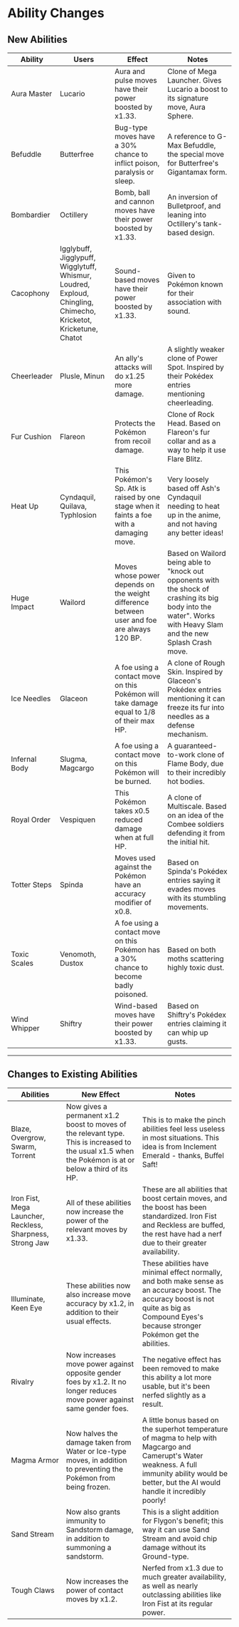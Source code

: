 # Ability Changes

## New Abilities

Ability|Users|Effect|Notes
---|---|---|---
Aura Master|Lucario|Aura and pulse moves have their power boosted by x1.33.|Clone of Mega Launcher. Gives Lucario a boost to its signature move, Aura Sphere.
Befuddle|Butterfree|Bug-type moves have a 30% chance to inflict poison, paralysis or sleep.|A reference to G-Max Befuddle, the special move for Butterfree's Gigantamax form.
Bombardier|Octillery|Bomb, ball and cannon moves have their power boosted by x1.33.|An inversion of Bulletproof, and leaning into Octillery's tank-based design.
Cacophony|Igglybuff, Jigglypuff, Wigglytuff, Whismur, Loudred, Exploud, Chingling, Chimecho, Kricketot, Kricketune, Chatot|Sound-based moves have their power boosted by x1.33.|Given to Pokémon known for their association with sound.
Cheerleader|Plusle, Minun|An ally's attacks will do x1.25 more damage.|A slightly weaker clone of Power Spot. Inspired by their Pokédex entries mentioning cheerleading.
Fur Cushion|Flareon|Protects the Pokémon from recoil damage.|Clone of Rock Head. Based on Flareon's fur collar and as a way to help it use Flare Blitz.
Heat Up|Cyndaquil, Quilava, Typhlosion|This Pokémon's Sp. Atk is raised by one stage when it faints a foe with a damaging move.|Very loosely based off Ash's Cyndaquil needing to heat up in the anime, and not having any better ideas!
Huge Impact|Wailord|Moves whose power depends on the weight difference between user and foe are always 120 BP.|Based on Wailord being able to "knock out opponents with the shock of crashing its big body into the water". Works with Heavy Slam and the new Splash Crash move.
Ice Needles|Glaceon|A foe using a contact move on this Pokémon will take damage equal to 1/8 of their max HP.|A clone of Rough Skin. Inspired by Glaceon's Pokédex entries mentioning it can freeze its fur into needles as a defense mechanism.
Infernal Body|Slugma, Magcargo|A foe using a contact move on this Pokémon will be burned.|A guaranteed-to-work clone of Flame Body, due to their incredibly hot bodies.
Royal Order|Vespiquen|This Pokémon takes x0.5 reduced damage when at full HP.|A clone of Multiscale. Based on an idea of the Combee soldiers defending it from the initial hit.
Totter Steps|Spinda|Moves used against the Pokémon have an accuracy modifier of x0.8.|Based on Spinda's Pokédex entries saying it evades moves with its stumbling movements.
Toxic Scales|Venomoth, Dustox|A foe using a contact move on this Pokémon has a 30% chance to become badly poisoned.|Based on both moths scattering highly toxic dust.
Wind Whipper|Shiftry|Wind-based moves have their power boosted by x1.33.|Based on Shiftry's Pokédex entries claiming it can whip up gusts.

---

## Changes to Existing Abilities

Abilities|New Effect|Notes
---|---|---
Blaze, Overgrow, Swarm, Torrent|Now gives a permanent x1.2 boost to moves of the relevant type. This is increased to the usual x1.5 when the Pokémon is at or below a third of its HP.|This is to make the pinch abilities feel less useless in most situations. This idea is from Inclement Emerald - thanks, Buffel Saft!
Iron Fist, Mega Launcher, Reckless, Sharpness, Strong Jaw|All of these abilities now increase the power of the relevant moves by x1.33.|These are all abilities that boost certain moves, and the boost has been standardized. Iron Fist and Reckless are buffed, the rest have had a nerf due to their greater availability.
Illuminate, Keen Eye|These abilities now also increase move accuracy by x1.2, in addition to their usual effects.|These abilities have minimal effect normally, and both make sense as an accuracy boost. The accuracy boost is not quite as big as Compound Eyes's because stronger Pokémon get the abilities.
Rivalry|Now increases move power against opposite gender foes by x1.2. It no longer reduces move power against same gender foes.|The negative effect has been removed to make this ability a lot more usable, but it's been nerfed slightly as a result.
Magma Armor|Now halves the damage taken from Water or Ice-type moves, in addition to preventing the Pokémon from being frozen.|A little bonus based on the superhot temperature of magma to help with Magcargo and Camerupt's Water weakness. A full immunity ability would be better, but the AI would handle it incredibly poorly!
Sand Stream|Now also grants immunity to Sandstorm damage, in addition to summoning a sandstorm.|This is a slight addition for Flygon's benefit; this way it can use Sand Stream and avoid chip damage without its Ground-type.
Tough Claws|Now increases the power of contact moves by x1.2.|Nerfed from x1.3 due to much greater availability, as well as nearly outclassing abilities like Iron Fist at its regular power.